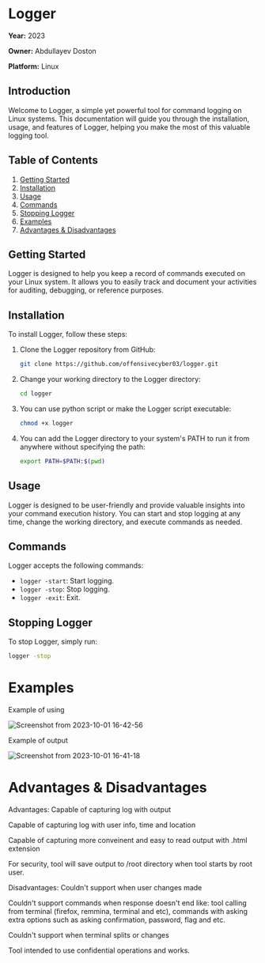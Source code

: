 # Logger

**Year:** 2023

**Owner:** Abdullayev Doston

**Platform:** Linux

## Introduction

Welcome to Logger, a simple yet powerful tool for command logging on Linux systems. This documentation will guide you through the installation, usage, and features of Logger, helping you make the most of this valuable logging tool.

## Table of Contents

1. [Getting Started](#getting-started)
2. [Installation](#installation)
3. [Usage](#usage)
4. [Commands](#commands)
5. [Stopping Logger](#stopping-logger)
6. [Examples](#examples)
7. [Advantages & Disadvantages](#advantages--disadvantages)

## Getting Started

Logger is designed to help you keep a record of commands executed on your Linux system. It allows you to easily track and document your activities for auditing, debugging, or reference purposes.

## Installation

To install Logger, follow these steps:

1. Clone the Logger repository from GitHub:

    ```bash
    git clone https://github.com/offensivecyber03/logger.git
    ```

2. Change your working directory to the Logger directory:

    ```bash
    cd logger
    ```

3. You can use python script or make the Logger script executable:

    ```bash
    chmod +x logger
    ```

4. You can add the Logger directory to your system's PATH to run it from anywhere without specifying the path:

    ```bash
    export PATH=$PATH:$(pwd)
    ```

## Usage

Logger is designed to be user-friendly and provide valuable insights into your command execution history. You can start and stop logging at any time, change the working directory, and execute commands as needed.

## Commands

Logger accepts the following commands:

- `logger -start`: Start logging.
- `logger -stop`: Stop logging.
- `logger -exit`: Exit.

## Stopping Logger

To stop Logger, simply run:

```bash
logger -stop
```
# Examples
Example of using

![Screenshot from 2023-10-01 16-42-56](https://github.com/offensivecyber03/logger/assets/71892943/1e72260d-dee7-4933-91eb-e7b121b5faa7)

Example of output

![Screenshot from 2023-10-01 16-41-18](https://github.com/offensivecyber03/logger/assets/71892943/a3d54907-b5e7-4bf1-99b0-80f3034b04b7)


# Advantages & Disadvantages
Advantages:
Capable of capturing log with output

Capable of capturing log with user info, time and location

Capable of capturing more conveinent and easy to read output with .html extension

For security, tool will save output to /root directory when tool starts by root user.

Disadvantages:
Couldn't support when user changes made

Couldn't support commands when response doesn't end like: tool calling from terminal (firefox, remmina, terminal and etc), commands with asking extra options such as asking confirmation, password, flag and etc.

Couldn't support when terminal splits or changes

Tool intended to use confidential operations and works.

